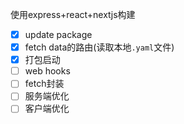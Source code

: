 使用express+react+nextjs构建

- [x] update package
- [x] fetch data的路由(读取本地`.yaml`文件)
- [x] 打包启动
- [ ] web hooks
- [ ] fetch封装
- [ ] 服务端优化
- [ ] 客户端优化
